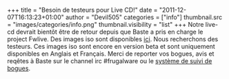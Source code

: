 +++
title = "Besoin de testeurs pour Live CD!"
date = "2011-12-07T16:13:23+01:00"
author = "Devil505"
categories = ["info"]
thumbnail.src = "images/categories/info.png"
thumbnail.visibility = "list"
+++
Notre live-cd devrait bientôt être de retour depuis que Baste a pris en charge le project Fwlive. Des images iso sont disponibles [ici](http://ftp.frugalware.org/pub/other/people/baste/livecd/).
 Nous recherchons des testeurs. Ces images iso sont encore en version beta et sont uniquement disponibles en Anglais et Français. Merci de reporter vos bogues, avis et reqêtes à Baste sur le channel irc #frugalware ou le [système de suivi de bogues](http://bugs.frugalware.org).